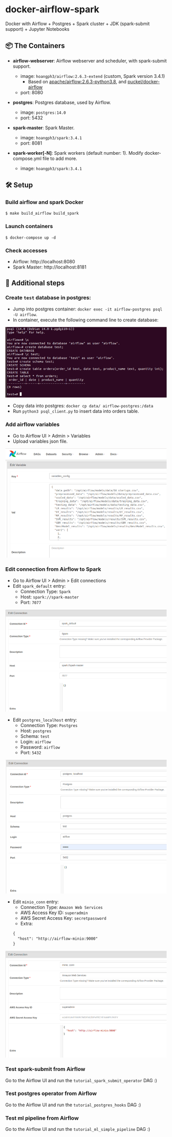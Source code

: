 # docker-airflow-spark
Docker with Airflow + Postgres + Spark cluster + JDK (spark-submit support) + Jupyter Notebooks

## 📦 The Containers

* **airflow-webserver**: Airflow webserver and scheduler, with spark-submit support.
    * image: `hoangph3/airflow:2.6.3-extend` (custom, Spark version 3.4.1)
      * Based on [apache/airflow:2.6.3-python3.8](https://hub.docker.com/r/apache/airflow), and [puckel/docker-airflow](https://github.com/puckel/docker-airflow)
    * port: 8080

* **postgres**: Postgres database, used by Airflow.
    * image: `postgres:14.0`
    * port: 5432

* **spark-master**: Spark Master.
    * image: `hoangph3/spark:3.4.1`
    * port: 8081

* **spark-worker[-N]**: Spark workers (default number: 1). Modify docker-compose.yml file to add more.
    * image: `hoangph3/spark:3.4.1`

## 🛠 Setup

### Build airflow and spark Docker

    $ make build_airflow build_spark
  
### Launch containers

    $ docker-compose up -d

### Check accesses

* Airflow: http://localhost:8080
* Spark Master: http://localhost:8181
  
## 👣 Additional steps

### Create `test` database in postgres:

* Jump into postgres container: `docker exec -it airflow-postgres psql -U airflow`.
* In container, execute the following command line to create database:

![](images/postgres_db.png)

* Copy data into postgres: `docker cp data/ airflow-postgres:/data`
* Run `python3 psql_client.py` to insert data into orders table.

### Add airflow variables

* Go to Airflow UI > Admin > Variables
* Upload variables json file.

![](images/variables.png)
  
### Edit connection from Airflow to Spark

* Go to Airflow UI > Admin > Edit connections
* Edit `spark_default` entry:
  * Connection Type: `Spark`
  * Host: `spark://spark-master`
  * Port: `7077`

![](images/spark_conn.png)

* Edit `postgres_localhost` entry:
  * Connection Type: `Postgres`
  * Host: `postgres`
  * Schema: `test`
  * Login: `airflow`
  * Password: `airflow`
  * Port: `5432`

![](images/postgres_conn.png)

* Edit `minio_conn` entry:
  * Connection Type: `Amazon Web Services`
  * AWS Access Key ID: `superadmin`
  * AWS Secret Access Key: `secretpassword`
  * Extra: 
  ```
  {
    "host": "http://airflow-minio:9000"
  }
  ```

![](images/minio_conn.png)


### Test spark-submit from Airflow
  
Go to the Airflow UI and run the `tutorial_spark_submit_operator` DAG :)

### Test postgres operator from Airflow
  
Go to the Airflow UI and run the `tutorial_postgres_hooks` DAG :)

### Test ml pipeline from Airflow

Go to the Airflow UI and run the `tutorial_ml_simple_pipeline` DAG :)

